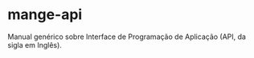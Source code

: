 # mange-api

Manual genérico sobre  Interface de Programação de Aplicação (API, da sigla em Inglês).
